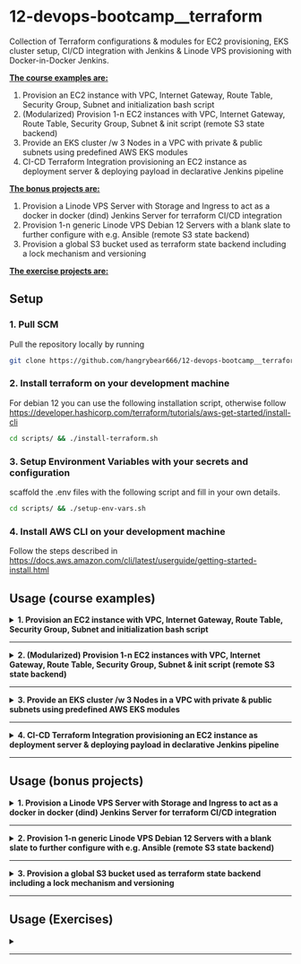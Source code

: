 # 12-devops-bootcamp__terraform
Collection of Terraform configurations & modules for EC2 provisioning, EKS cluster setup, CI/CD integration with Jenkins & Linode VPS provisioning with Docker-in-Docker Jenkins. 


<b><u>The course examples are:</u></b>
1. Provision an EC2 instance with VPC, Internet Gateway, Route Table, Security Group, Subnet and initialization bash script
2. (Modularized) Provision 1-n EC2 instances with VPC, Internet Gateway, Route Table, Security Group, Subnet & init script (remote S3 state backend)
3. Provide an EKS cluster /w 3 Nodes in a VPC with private & public subnets using predefined AWS EKS modules
4. CI-CD Terraform Integration provisioning an EC2 instance as deployment server & deploying payload in declarative Jenkins pipeline

<b><u>The bonus projects are:</u></b>
1. Provision a Linode VPS Server with Storage and Ingress to act as a docker in docker (dind) Jenkins Server for terraform CI/CD integration
2. Provision 1-n generic Linode VPS Debian 12 Servers with a blank slate to further configure with e.g. Ansible (remote S3 state backend)
3. Provision a global S3 bucket used as terraform state backend including a lock mechanism and versioning

<b><u>The exercise projects are:</u></b>

## Setup

### 1. Pull SCM

Pull the repository locally by running
```bash
git clone https://github.com/hangrybear666/12-devops-bootcamp__terraform.git
```
### 2. Install terraform on your development machine

For debian 12 you can use the following installation script, otherwise follow https://developer.hashicorp.com/terraform/tutorials/aws-get-started/install-cli
```bash
cd scripts/ && ./install-terraform.sh
```

### 3. Setup Environment Variables with your secrets and configuration

scaffold the .env files with the following script and fill in your own details.
```bash
cd scripts/ && ./setup-env-vars.sh
```

### 4. Install AWS CLI on your development machine

Follow the steps described in https://docs.aws.amazon.com/cli/latest/userguide/getting-started-install.html

## Usage (course examples)

<details closed>
<summary><b>1. Provision an EC2 instance with VPC, Internet Gateway, Route Table, Security Group, Subnet and initialization bash script</b></summary>

#### a. Associate SSH Key to Instance
Create Public/Private Key pair so ec2-instance can add the public key to its ssh_config or use an existing key pair.

#### b. Change custom variables and apply template
Create `terraform-01-ec2/terraform.tfvars` file and change any desired variables by overwriting the default values within `variables.tf`
```bash
my_ips               = ["62.xxx.xxx.251/32", "3.xxx.xxx.109/32"]
public_key_location  = "~/.ssh/id_ed25519.pub"
private_key_location = "~/.ssh/id_ed25519"
```

```bash
# source environment variables, especially AWS access keys
cd terraform-01-ec2/
source .env
terraform init
terraform apply
```


</details>

-----

<details closed>
<summary><b>2. (Modularized) Provision 1-n EC2 instances with VPC, Internet Gateway, Route Table, Security Group, Subnet & init script (remote S3 state backend)</b></summary>

#### a. Associate SSH Key to Instance
Create Public/Private Key pair so ec2-instance can add the public key to its ssh_config or use an existing key pair.

#### b. Provide custom variables
Create `terraform-02-ec2-modularized/terraform.tfvars` file and change any desired variables by overwriting the default values within `variables.tf`
```bash
my_ips               = ["62.xxx.xxx.251/32", "3.xxx.xxx.109/32"]
public_key_location  = "~/.ssh/id_ed25519.pub"
private_key_location = "~/.ssh/id_ed25519"
instance_count       = 2
```

#### c. Create S3 bucket to store terraform state to synchronize the state to remote storage as secure backup

- Simply follow bonus step 3 to setup the s3 backend used in this project's `provider.tf` file (only required once for all states).
- Change bucket = "{YOUR_S3_UNIQUE_BUCKET_NAME}" in `provider.tf` that you've set in bonus project 3.

#### d. Execute terraform configs
```bash
# source environment variables, especially AWS access keys
cd terraform-02-ec2-modularized/
source .env
terraform init
terraform apply
```

</details>

-----

<details closed>
<summary><b>3. Provide an EKS cluster /w 3 Nodes in a VPC with private & public subnets using predefined AWS EKS modules</b></summary>

#### a. Apply the template
```bash
cd terraform-03-aws-eks/
source .env
terraform init
terraform apply
```

#### b . Create IAM access entries so aws user can communicate with cluster

**In AWS Management Console:**

EKS -> Clusters -> tf-dev-eks-cluster -> IAM access entries -> Create access entry -> Policy name `AmazonEKSAdminPolicy` and `AmazonEKSClusterAdminPolicy`

#### c . Update kubeconfig to connect to cluster and check functionality
```bash
aws eks update-kubeconfig --name tf-dev-eks-cluster --region eu-central-1
kubectl get nodes
kubectl apply -f k8s-manifests/nginx-deployment.yaml
kubectl get svc
# navigate to external ip of your cloud native loadbalancer to access nginx
```

</details>

-----


<details closed>
<summary><b>4. CI-CD Terraform Integration provisioning an EC2 instance as deployment server & deploying payload in declarative Jenkins pipeline</b></summary>

#### a. Configure Jenkins for AWS, Git, Docker Hub, SSH

**Create Secrets**
- Create Username:Password with the id `docker-hub-repo` containing your user and API Token as password
- Create Username:Password with the id `git-creds` with either your username or jenkins and an API Token as password
- Create Secret Text with the id `aws_access_key_id` with your AWS IAM Account's Access Key ID (or better a dedicated Jenkins IAM Account)
- Create Secret Text with the id `aws_secret_access_key` with your AWS IAM Account's Secret Access Key (or better a dedicated Jenkins IAM Account)
- Create SSH Username:Private Key with the id `ssh-tf-ec2` and provide the aws console private key from prior step as secret. User is `ec2-user`

**Configure Jenkins Plugins**
- Add Maven Plugin under Manage Jenkins -> Tools -> Maven and name it Maven.
- Install SSH Agent Plugin under Manage Jenkins -> Plugins -> Available Plugins

**Install aws cli in jenkins docker container**
```bash
ssh jenkins-runner@172.105.75.118
docker exec -u root -it jenkins-dind bash
curl "https://awscli.amazonaws.com/awscli-exe-linux-x86_64.zip" -o "awscliv2.zip"
unzip awscliv2.zip
./aws/install
exit
```

**Install terraform in jenkins docker container**
```bash
ssh jenkins-runner@172.105.75.118
docker exec -u root -it jenkins-dind bash
apt update && apt install -y wget
wget -O- https://apt.releases.hashicorp.com/gpg | gpg --dearmor -o /usr/share/keyrings/hashicorp-archive-keyring.gpg
echo "deb [signed-by=/usr/share/keyrings/hashicorp-archive-keyring.gpg] https://apt.releases.hashicorp.com $(lsb_release -cs) main" | tee /etc/apt/sources.list.d/hashicorp.list
apt update && apt install -y terraform
```

#### b. Create S3 bucket to store terraform state to synchronize the state to remote storage for other team members

- Create S3 bucket in AWS console  in the same region written in `provider.tf` named `tf-dev-bucket-ec2`. If you name it differently, override `bucket =` in `terraform-04-ci-cd-jenkins-provisioning/provider.tf`
- Amazon S3 -> Buckets -> Create bucket -> "tf-dev-bucket-ec2" -> ACLs disabled (recommended) -> Block all public access -> Bucket Versioning (Disable) -> Server-side encryption with Amazon S3 managed keys (SSE-S3) -> Bucket Key (Disable)

#### c. Create Jenkins Pipeline with this repository as source and Jenkinsfile located in terraform-04-ci-cd-jenkins-provisioning/java-app/Jenkinsfile

- If your region is not eu-central-1 then change it in `payload/ec2-run-ecr-image.sh`
- Replace the environment variable `AWS_ECR_REPO_URL` in `terraform-04-ci-cd-jenkins-provisioning/java-app/Jenkinsfile` with your own repository url
- Replace the environment variable `JENKINS_IP` in `terraform-04-ci-cd-jenkins-provisioning/java-app/Jenkinsfile` with your own Jenkins Server IP

#### d. Run the pipeline with your own custom parameters to whitelist your IP address and provide your aws key-pair name for ssh access

*Note:* Since custom parameters aren't initialized on first run, you should cancel the first run, until you see the "Build with Parameters" Option in Jenkins.

**IMPORTANT** To debug and interact with terraform locally e.g. to destroy resources, simply provide the necessary variables in `terraform.tfvars` instead of running the pipeline
```bash
#terraform.tfvars
my_ip               = "xxx.xxx.xxx.xxx/32"
jenkins_ip           = "xxx.xxx.xxx.xxx/32"
ssh_key_name         = "tf-ci-cd-test"
```
</details>

-----

## Usage (bonus projects)

<details closed>
<summary><b>1. Provision a Linode VPS Server with Storage and Ingress to act as a docker in docker (dind) Jenkins Server for terraform CI/CD integration</b></summary>

#### a. Setup a Linode Account and create an API TOKEN, then run script to generate `.env` file.
```bash
cd scripts/ && ./setup-linode.sh && cd ..
```

#### b. Create Public/Private Key pair so linode vps can add the public key to its authorized_keys

#### c. Create `bonus-01-linode-jenkins/terraform.tfvars` file and change any desired variables by overwriting the default values within `variables.tf`
```bash
my_ips               = ["62.xxx.xxx.251/32", "3.xxx.xxx.109/32"]
public_key_content   = "ssh-ed25519 xxxxxxxxxxxxxxxxxx example.user@protonmail.com"
private_key_location = "~/.ssh/id_ed25519"
instance_type        = "g6-standard-1" # standard is the bigger version with 2 virtual cpus
```

*Note:* in case sourcing .env file does not suffice, manually export the linode token in your shell `$(export LINODE_TOKEN=xxx)`
```bash
cd bonus-01-linode-jenkins/
source .env
terraform init
terraform apply
```

#### d. Add the output public ip of your instance creation to `install-jenkins/remote.properties` and execute the remote scp/ssh installation scripts.
```bash
cd install-jenkins/
./remote-install-java.sh
# you can change the service-user password by modifying it in .env file prior to docker installation.
./remote-install-docker.sh
./remote-run-jenkins-in-docker.sh
```

#### e. Retrieve the initial jenkins password from the linode instance and replace the ip with your own and login and configure Jenkins to your desire.

*Note* The server is available at port your-ip:8080

*Note* When setting up admin credentials for jenkins, save them in your `.env` file or back them up properly
```bash
ssh jenkins-runner@172.105.75.118 \
docker exec jenkins-dind cat /var/jenkins_home/secrets/initialAdminPassword
```

</details>

-----


<details closed>
<summary><b>2. Provision 1-n generic Linode VPS Debian 12 Servers with a blank slate to further configure with e.g. Ansible (remote S3 state backend)</b></summary>

#### a. Setup a Linode Account and create an API TOKEN, then run script to generate `.env` file.
```bash
cd scripts/ && ./setup-linodes-generic.sh && cd ..
```

#### b. Create Public/Private Key pair so linode vps can add the public key to its authorized_keys

#### c. Create S3 bucket to store terraform state to synchronize the state to remote storage as secure backup

- Simply follow bonus step 3 to setup the s3 backend used in this project's `provider.tf` file (only required once for all states).
- Change bucket = "{YOUR_S3_UNIQUE_BUCKET_NAME}" in `provider.tf` that you've set in bonus project 3.

#### d. Create `bonus-02-linodes-generic/terraform.tfvars` file and change any desired variables by overwriting the default values within `variables.tf`
```bash
my_ips               = ["62.xxx.xxx.251/32", "3.xxx.xxx.109/32"]
public_key_content   = "ssh-ed25519 xxxxxxxxxxxxxxxxxx example.user@protonmail.com"
private_key_location = "~/.ssh/id_ed25519"
instance_type        = "g6-standard-1" # standard is the bigger version with 2 virtual cpus
http_inbound_ports   = "80, 8080-8085" # default is "80, 8080"
instance_count       = 3 # default is 1
```

*Note:* in case sourcing .env file does not suffice, manually export the linode token in your shell `$(export LINODE_TOKEN=xxx)`
```bash
cd bonus-02-linodes-generic/
source .env
terraform init
terraform apply
```

</details>

-----

<details closed>
<summary><b>3. Provision a global S3 bucket used as terraform state backend including a lock mechanism and versioning</b></summary>

#### a. Create the S3 bucket to use as backend for other terraform projects.

*Note:* in case sourcing .env file does not suffice, manually export the linode token in your shell `$(export LINODE_TOKEN=xxx)`

*Note:* region is hardcoded to `eu-central-1`. You can change this in the .tf files.
```bash
cd bonus-03-s3-state-backend/
source .env
terraform init
terraform apply
```

#### b. Change the globally unique bucket name to your own in `bonus-03-s3-state-backend/terraform.tfvars`
```bash
unique_bucket_name = "hangrybear-tf-backend-state-bucket"
```

#### c. To use in other terraform projects, simply add the backend configuration to their provider file like so

<b>IMPORTANT:</b> Each project should use a different key (folder path) in the S3 bucket.

```bash
terraform {
  required_providers {
    # ...
  }
  backend "s3" {
    bucket = "tf-backend-state-bucket"
    key = "{PROJECT_SPECIFIC_FOLDER}/state.tfstate"
    region = "eu-central-1"
    encrypt = true
    # for locking state changes in multi-user environments
    #dynamodb_table = "terraform-s3-backend-locking"
  }
}
```

#### d. To lock state in multi-user environments we can provision an Amazon DynamoDB table as a lock mechanism

- Simply uncomment the `aws_dynamodb_table` resource in `main.tf` and the backend variable in your other terraform projects

</details>

-----

## Usage (Exercises)

<details closed>
<summary><b></b></summary>

</details>

-----